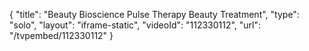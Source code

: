 {
    "title": "Beauty Bioscience Pulse Therapy Beauty Treatment",
    "type": "solo",
    "layout": "iframe-static",
    "videoId": "112330112",
    "url": "\/tvpembed\/112330112"
}